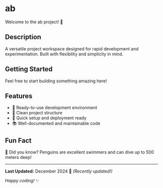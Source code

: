 # ab

Welcome to the ab project! 🚀

## Description

A versatile project workspace designed for rapid development and experimentation. Built with flexibility and simplicity in mind.

## Getting Started

Feel free to start building something amazing here!

## Features

- 🔧 Ready-to-use development environment
- 📁 Clean project structure
- 🚀 Quick setup and deployment ready
- 📚 Well-documented and maintainable code

## Fun Fact

🐧 Did you know? Penguins are excellent swimmers and can dive up to 500 meters deep!

---

**Last Updated:** December 2024 📅 _(Recently updated!)_

*Happy coding!* ✨
